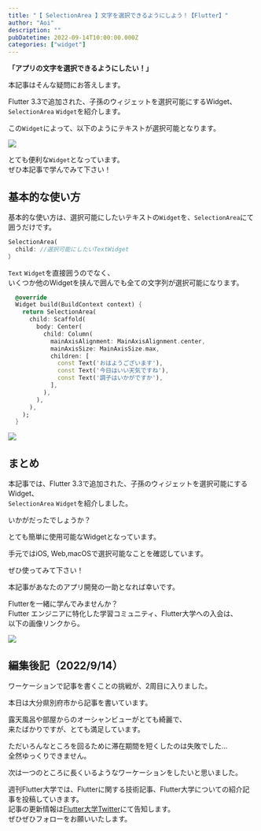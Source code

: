 ```yaml
---
title: "【 SelectionArea 】文字を選択できるようにしよう！【Flutter】"
author: "Aoi"
description: ""
pubDatetime: 2022-09-14T10:00:00.000Z
categories: ["widget"]
---
```


**「アプリの文字を選択できるようにしたい！」**

本記事はそんな疑問にお答えします。

Flutter 3.3で追加された、子孫のウィジェットを選択可能にするWidget、  
`SelectionArea` `Widget`を紹介します。

この`Widget`によって、以下のようにテキストが選択可能となります。

![](https://blog.flutteruniv.com/wp-content/uploads/2022/09/20220914_selection_area_sample.gif)

とても便利な`Widget`となっています。  
ぜひ本記事で学んでみて下さい！

## 基本的な使い方

基本的な使い方は、選択可能にしたいテキストの`Widget`を、`SelectionArea`にて囲うだけです。

```dart
SelectionArea(
  child: //選択可能にしたいTextWidget
）
```

`Text` `Widget`を直接囲うのでなく、  
いくつか他のWidgetを挟んで囲んでも全ての文字列が選択可能になります。

```dart
  @override
  Widget build(BuildContext context) {
    return SelectionArea(
      child: Scaffold(
        body: Center(
          child: Column(
            mainAxisAlignment: MainAxisAlignment.center,
            mainAxisSize: MainAxisSize.max,
            children: [
              const Text('おはようございます'),
              const Text('今日はいい天気ですね'),
              const Text('調子はいかがですか'),
            ],
          ),
        ),
      ),
    );
  }
```

![](https://blog.flutteruniv.com/wp-content/uploads/2022/09/20220914_selection_area_sample.gif)

## まとめ

本記事では、Flutter 3.3で追加された、子孫のウィジェットを選択可能にするWidget、  
`SelectionArea` `Widget`を紹介しました。

いかがだったでしょうか？

とても簡単に使用可能なWidgetとなっています。

手元ではiOS, Web,macOSで選択可能なことを確認しています。

ぜひ使ってみて下さい！

本記事があなたのアプリ開発の一助となれば幸いです。

Flutterを一緒に学んでみませんか？  
Flutter エンジニアに特化した学習コミュニティ、Flutter大学への入会は、  
以下の画像リンクから。

[![](https://blog.flutteruniv.com/wp-content/uploads/2022/07/Flutter大学バナー.png)](//flutteruniv.com)

## 編集後記（2022/9/14）

ワーケーションで記事を書くことの挑戦が、2周目に入りました。

本日は大分県別府市から記事を書いています。

露天風呂や部屋からのオーシャンビューがとても綺麗で、  
来たばかりですが、とても満足しています。

ただいろんなところを回るために滞在期間を短くしたのは失敗でした...  
全然ゆっくりできません。

次は一つのところに長くいるようなワーケーションをしたいと思いました。

週刊Flutter大学では、Flutterに関する技術記事、Flutter大学についての紹介記事を投稿していきます。  
記事の更新情報は[Flutter大学Twitter](https://twitter.com/FlutterUniv)にて告知します。  
ぜひぜひフォローをお願いいたします。